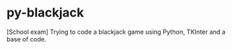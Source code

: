 # py-blackjack
[School exam] Trying to code a blackjack game using Python, TKInter and a base of code.
